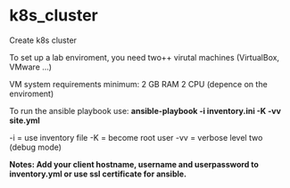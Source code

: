 # k8s_cluster
Create k8s cluster

To set up a lab enviroment, you need two++ virutal machines (VirtualBox, VMware ...)

VM system requirements minimum:
2 GB RAM
2 CPU (depence on the enviroment)


To run the ansible playbook use:
**ansible-playbook -i inventory.ini -K -vv site.yml**

-i  = use inventory file
-K  = become root user
-vv = verbose level two (debug mode)


**Notes:
Add your client hostname, username and userpassword to inventory.yml or use ssl certificate for ansible.**
